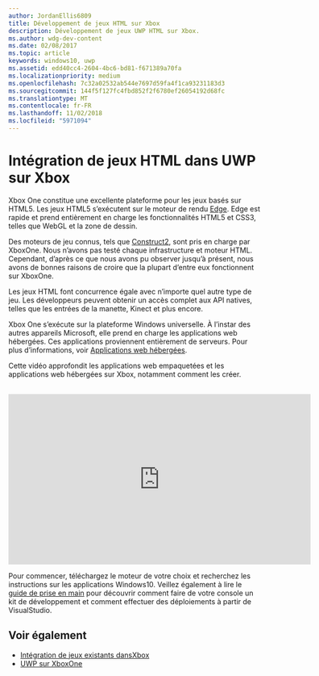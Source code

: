 ```yaml
---
author: JordanEllis6809
title: Développement de jeux HTML sur Xbox
description: Développement de jeux UWP HTML sur Xbox.
ms.author: wdg-dev-content
ms.date: 02/08/2017
ms.topic: article
keywords: windows10, uwp
ms.assetid: edd40cc4-2604-4bc6-bd81-f671389a70fa
ms.localizationpriority: medium
ms.openlocfilehash: 7c32a02532ab544e7697d59fa4f1ca93231183d3
ms.sourcegitcommit: 144f5f127fc4fbd852f2f6780ef26054192d68fc
ms.translationtype: MT
ms.contentlocale: fr-FR
ms.lasthandoff: 11/02/2018
ms.locfileid: "5971094"
---
```

# <a name="bringing-html-games-to-uwp-on-xbox"></a>Intégration de jeux HTML dans UWP sur Xbox
Xbox One constitue une excellente plateforme pour les jeux basés sur HTML5. Les jeux HTML5 s’exécutent sur le moteur de rendu [Edge](https://developer.microsoft.com/microsoft-edge/). Edge est rapide et prend entièrement en charge les fonctionnalités HTML5 et CSS3, telles que WebGL et la zone de dessin.

Des moteurs de jeu connus, tels que [Construct2](https://www.scirra.com/blog/176/announcing-xbox-one-export-beta), sont pris en charge par XboxOne. Nous n’avons pas testé chaque infrastructure et moteur HTML. Cependant, d’après ce que nous avons pu observer jusqu’à présent, nous avons de bonnes raisons de croire que la plupart d’entre eux fonctionnent sur XboxOne.

Les jeux HTML font concurrence égale avec n’importe quel autre type de jeu. Les développeurs peuvent obtenir un accès complet aux API natives, telles que les entrées de la manette, Kinect et plus encore.

Xbox One s’exécute sur la plateforme Windows universelle. À l’instar des autres appareils Microsoft, elle prend en charge les applications web hébergées. Ces applications proviennent entièrement de serveurs. Pour plus d’informations, voir [Applications web hébergées](http://microsoftedge.github.io/WebAppsDocs/en-US/win10/HWA.htm).


Cette vidéo approfondit les applications web empaquetées et les applications web hébergées sur Xbox, notamment comment les créer.
</br>
</br>
<iframe src="https://channel9.msdn.com/Events/Xbox/App-Dev-on-Xbox/Web-Apps-on-Xbox/player#time=04m21s:paused" width="600" height="338" height="658.1199951171875" allowFullScreen frameBorder="0"></iframe>


Pour commencer, téléchargez le moteur de votre choix et recherchez les instructions sur les applications Windows10. Veillez également à lire le [guide de prise en main](getting-started.md) pour découvrir comment faire de votre console un kit de développement et comment effectuer des déploiements à partir de VisualStudio.

## <a name="see-also"></a>Voir également
- [Intégration de jeux existants dansXbox](development-lanes-landing.md)
- [UWP sur XboxOne](index.md)
